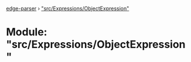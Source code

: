 [edge-parser](../README.md) › ["src/Expressions/ObjectExpression"](_src_expressions_objectexpression_.md)

# Module: "src/Expressions/ObjectExpression"


